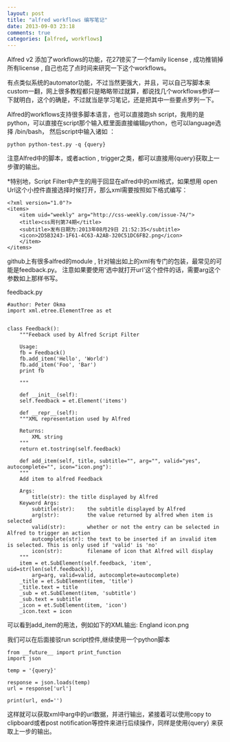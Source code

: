 ```yaml
---
layout: post
title: "alfred workflows 编写笔记"
date: 2013-09-03 23:18
comments: true
categories: [alfred, workflows]
---
```


Alfred v2 添加了workflows的功能，花27镑买了一个family license , 成功推销掉所有license , 自己也花了点时间来研究一下这个workflows。

有点类似系统的automator功能，不过当然更强大，并且，可以自己写脚本来custom一翻，网上很多教程都只是略略带过就算，都说找几个workflows参详一下就明白，这个的确是，不过就当是学习笔记，还是把其中一些要点罗列一下。 

Alfred的workflows支持很多脚本语言，也可以直接跑sh script，我用的是python，可以直接在script那个输入框里面直接编辑python，也可以language选择 /bin/bash，
然后script中输入诸如 ： 

	python python-test.py -q {query}

注意Alfred中的脚本，或者action , trigger之类，都可以直接用{query}获取上一步骤的输出。 

*特别地，Script Filter中产生的用于回显在alfred中的xml格式，如果想用 open Url这个小控件直接选择时候打开，那么xml需要按照如下格式编写：

	<?xml version="1.0"?>
	<items>
	    <item uid="weekly" arg="http://css-weekly.com/issue-74/">
		<title>css周刊第74期</title>
		<subtitle>发布日期为:2013年08月29日 21:52:35</subtitle>
		<icon>2D5B3243-1F61-4C63-A2AB-320C51DC6FB2.png</icon>
	    </item>
	</items>

github上有很多alfred的module , 针对输出如上的xml有专门的包装，最常见的可能是feedback.py。
注意如果要使用'选中就打开url'这个控件的话，需要arg这个参数如上那样书写。 

feedback.py

	#author: Peter Okma
	import xml.etree.ElementTree as et


	class Feedback():
	    """Feeback used by Alfred Script Filter

	    Usage:
		fb = Feedback()
		fb.add_item('Hello', 'World')
		fb.add_item('Foo', 'Bar')
		print fb

	    """

	    def __init__(self):
		self.feedback = et.Element('items')

	    def __repr__(self):
		"""XML representation used by Alfred

		Returns:
		    XML string
		"""
		return et.tostring(self.feedback)

	    def add_item(self, title, subtitle="", arg="", valid="yes", autocomplete="", icon="icon.png"):
		"""
		Add item to alfred Feedback

		Args:
		    title(str): the title displayed by Alfred
		Keyword Args:
		    subtitle(str):    the subtitle displayed by Alfred
		    arg(str):         the value returned by alfred when item is selected
		    valid(str):       whether or not the entry can be selected in Alfred to trigger an action
		    autcomplete(str): the text to be inserted if an invalid item is selected. This is only used if 'valid' is 'no'
		    icon(str):        filename of icon that Alfred will display
		"""
		item = et.SubElement(self.feedback, 'item', uid=str(len(self.feedback)),
		    arg=arg, valid=valid, autocomplete=autocomplete)
		_title = et.SubElement(item, 'title')
		_title.text = title
		_sub = et.SubElement(item, 'subtitle')
		_sub.text = subtitle
		_icon = et.SubElement(item, 'icon')
		_icon.text = icon


可以看到add_item的用法，例如如下的XML输出:
	<item arg="{&quot;url&quot;:&quot;http://www.whoscored.com/Teams/26&quot;}" autocomplete="" uid="0" valid="yes">
		<title>Liverpool</title>
		<subtitle>England</subtitle>
		<icon>icon.png</icon>
	</item>

我们可以在后面接驳run script控件,继续使用一个python脚本

	from __future__ import print_function
	import json
	    
	temp = '{query}'

	response = json.loads(temp)
	url = response['url']

	print(url, end='')

这样就可以获取xml中arg中的url数据，并进行输出，紧接着可以使用copy to clipboard或者post notification等控件来进行后续操作，同样是使用{query} 来获取上一步的输出。


